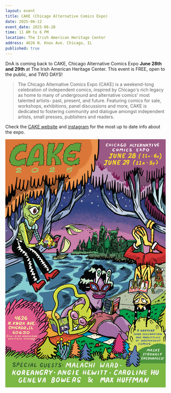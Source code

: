 ```yaml
---
layout: event
title: CAKE (Chicago Alternative Comics Expo)
date: 2025-06-12
event_date: 2025-06-28
time: 11 AM to 6 PM
location: The Irish American Heritage Center
address: 4626 N. Knox Ave. Chicago, IL
published: true
---
```


DnA is coming back to CAKE, Chicago Alternative Comics Expo <b>June 28th and 29th</b> at The Irish American Heritage Center. This event is FREE, open to the public, and TWO DAYS!

> The Chicago Alternative Comics Expo (CAKE) is a weekend-long celebration of independent comics, inspired by Chicago's rich legacy as home to many of underground and alternative comics' most talented artists- past, present, and future. Featuring comics for sale, workshops, exhibitions, panel discussions and more, CAKE is dedicated to fostering community and dialogue amongst independent artists, small presses, publishers and readers.

Check the [CAKE website](https://www.cakechicago.com/) and [instagram](https://www.instagram.com/cakechicago/) for the most up to date info about the expo.

<a href="/assets/img/post/2025_06_12_CAKE.png"><img src="/assets/img/post/2025_06_12_CAKE.png"></a>  

<!--more-->
